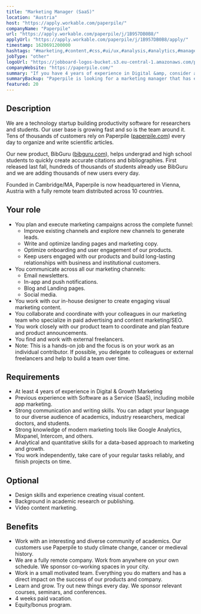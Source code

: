 ```yaml
---
title: "Marketing Manager (SaaS)"
location: "Austria"
host: "https://apply.workable.com/paperpile/"
companyName: "Paperpile"
url: "https://apply.workable.com/paperpile/j/1B957DB0B8/"
applyUrl: "https://apply.workable.com/paperpile/j/1B957DB0B8/apply/"
timestamp: 1620691200000
hashtags: "#marketing,#content,#css,#ui/ux,#analysis,#analytics,#management,#socialmedia,#optimization"
jobType: "other"
logoUrl: "https://jobboard-logos-bucket.s3.eu-central-1.amazonaws.com/paperpile"
companyWebsite: "https://paperpile.com/"
summary: "If you have 4 years of experience in Digital &amp, consider applying to Paperpile's job post for a new marketing manager."
summaryBackup: "Paperpile is looking for a marketing manager that has experience in: #marketing, #content, #css."
featured: 20
---
```


## Description

We are a technology startup building productivity software for researchers and students. Our user base is growing fast and so is the team around it. Tens of thousands of customers rely on Paperpile ([paperpile.com](http://paperpile.com)) every day to organize and write scientific articles.

Our new product, BibGuru ([bibguru.com](http://bibguru.com)), helps undergrad and high school students to quickly create accurate citations and bibliographies. First released last fall, hundreds of thousands of students already use BibGuru and we are adding thousands of new users every day.

Founded in Cambridge/MA, Paperpile is now headquartered in Vienna, Austria with a fully remote team distributed across 10 countries.

## Your role

*   You plan and execute marketing campaigns across the complete funnel:
    *   Improve existing channels and explore new channels to generate leads.
    *   Write and optimize landing pages and marketing copy.
    *   Optimize onboarding and user engagement of our products.
    *   Keep users engaged with our products and build long-lasting relationships with business and institutional customers.
*   You communicate across all our marketing channels:
    *   Email newsletters.
    *   In-app and push notifications.
    *   Blog and Landing pages.
    *   Social media.
*   You work with our in-house designer to create engaging visual marketing content.
*   You collaborate and coordinate with your colleagues in our marketing team who specialize in paid advertising and content marketing/SEO.
*   You work closely with our product team to coordinate and plan feature and product announcements.
*   You find and work with external freelancers.
*   Note: This is a hands-on job and the focus is on your work as an individual contributor. If possible, you delegate to colleagues or external freelancers and help to build a team over time.

## Requirements

*   At least 4 years of experience in Digital & Growth Marketing
*   Previous experience with Software as a Service (SaaS), including mobile app marketing.
*   Strong communication and writing skills. You can adapt your language to our diverse audience of academics, industry researchers, medical doctors, and students.
*   Strong knowledge of modern marketing tools like Google Analytics, Mixpanel, Intercom, and others.
*   Analytical and quantitative skills for a data-based approach to marketing and growth.
*   You work independently, take care of your regular tasks reliably, and finish projects on time.

## Optional

*   Design skills and experience creating visual content.
*   Background in academic research or publishing.
*   Video content marketing.

## Benefits

*   Work with an interesting and diverse community of academics. Our customers use Paperpile to study climate change, cancer or medieval history.
*   We are a fully remote company. Work from anywhere on your own schedule. We sponsor co-working spaces in your city.
*   Work in a small motivated team. Everything you do matters and has a direct impact on the success of our products and company.
*   Learn and grow. Try out new things every day. We sponsor relevant courses, seminars, and conferences.
*   4 weeks paid vacation.
*   Equity/bonus program.
